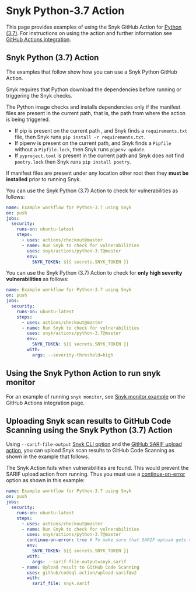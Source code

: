 # Snyk Python-3.7 Action

This page provides examples of using the Snyk GitHub Action for [Python (3.7)](https://github.com/snyk/actions/tree/master/python-3.7). For instructions on using the action and further information see [GitHub Actions integration](https://docs.snyk.io/integrations/ci-cd-integrations/github-actions-integration).

## Snyk Python (3.7) Action

The examples that follow show how you can use a Snyk Python GitHub Action.

Snyk requires that Python download the dependencies before running or triggering the Snyk checks.&#x20;

The Python image checks and installs dependencies only if the manifest files are present in the current path, that is, the path from where the action is being triggered.

* If pip is present on the current path , and Snyk finds a `requirements.txt` file, then Snyk runs `pip install -r requirements.txt`.&#x20;
* If pipenv is present on the current path, and Snyk finds a `Pipfile` without a `Pipfile.lock`, then Snyk runs `pipenv update`.
* If `pyproject.toml` is present in the current path and Snyk does not find `poetry.lock` then Snyk runs `pip install poetry`.&#x20;

If manifest files are present under any location other root then they **must be installed** prior to running Snyk.

You can use the Snyk Python (3.7) Action to check for vulnerabilities as follows:

```yaml
name: Example workflow for Python-3.7 using Snyk
on: push
jobs:
  security:
    runs-on: ubuntu-latest
    steps:
      - uses: actions/checkout@master
      - name: Run Snyk to check for vulnerabilities
        uses: snyk/actions/python-3.7@master
        env:
          SNYK_TOKEN: ${{ secrets.SNYK_TOKEN }}
```

You can use the Snyk Python (3.7) Action to check for **only high severity vulnerabilities** as follows:

```yaml
name: Example workflow for Python-3.7 using Snyk
on: push
jobs:
  security:
    runs-on: ubuntu-latest
    steps:
      - uses: actions/checkout@master
      - name: Run Snyk to check for vulnerabilities
        uses: snyk/actions/python-3.7@master
        env:
          SNYK_TOKEN: ${{ secrets.SNYK_TOKEN }}
        with:
          args: --severity-threshold=high
```

## Using the Snyk Python Action to run snyk monitor

For an example of running `snyk monitor`, see [Snyk monitor example](https://docs.snyk.io/integrations/ci-cd-integrations/github-actions-integration#snyk-monitor-example) on the GitHub Actions integration page.

## Uploading Snyk scan results to GitHub Code Scanning using the Snyk Python (3.7) Action

Using `--sarif-file-output` [Snyk CLI option](https://docs.snyk.io/snyk-cli/cli-reference) and the [GitHub SARIF upload action](https://docs.github.com/en/code-security/secure-coding/uploading-a-sarif-file-to-github), you can upload Snyk scan results to GitHub Code Scanning as shown in the example that follows.

The Snyk Action fails when vulnerabilities are found. This would prevent the SARIF upload action from running. Thus you must use a [continue-on-error](https://docs.github.com/en/actions/reference/workflow-syntax-for-github-actions#jobsjob\_idstepscontinue-on-error) option as shown in this example:

```yaml
name: Example workflow for Python-3.7 using Snyk
on: push
jobs:
  security:
    runs-on: ubuntu-latest
    steps:
      - uses: actions/checkout@master
      - name: Run Snyk to check for vulnerabilities
        uses: snyk/actions/python-3.7@master
        continue-on-error: true # To make sure that SARIF upload gets called
        env:
          SNYK_TOKEN: ${{ secrets.SNYK_TOKEN }}
        with:
          args: --sarif-file-output=snyk.sarif
      - name: Upload result to GitHub Code Scanning
        uses: github/codeql-action/upload-sarif@v2
        with:
          sarif_file: snyk.sarif
```
